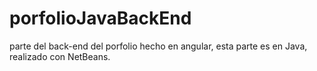 # porfolioJavaBackEnd
parte del back-end del porfolio hecho en angular, esta parte es en Java, realizado con NetBeans.
